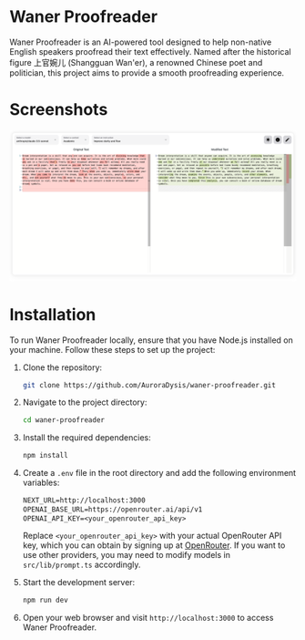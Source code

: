 # Waner Proofreader

Waner Proofreader is an AI-powered tool designed to help non-native English speakers proofread their text effectively. Named after the historical figure 上官婉儿 (Shangguan Wan'er), a renowned Chinese poet and politician, this project aims to provide a smooth proofreading experience.

# Screenshots

![Waner Proofreader Screenshot](./screenshot.png)

# Installation

To run Waner Proofreader locally, ensure that you have Node.js installed on your machine. Follow these steps to set up the project:

1. Clone the repository:

   ```bash
   git clone https://github.com/AuroraDysis/waner-proofreader.git
   ```

2. Navigate to the project directory:

   ```bash
   cd waner-proofreader
   ```

3. Install the required dependencies:

   ```bash
   npm install
   ```

4. Create a `.env` file in the root directory and add the following environment variables:

   ```
   NEXT_URL=http://localhost:3000
   OPENAI_BASE_URL=https://openrouter.ai/api/v1
   OPENAI_API_KEY=<your_openrouter_api_key>
   ```

   Replace `<your_openrouter_api_key>` with your actual OpenRouter API key, which you can obtain by signing up at [OpenRouter](https://openrouter.ai/). If you want to use other providers, you may need to modify models in `src/lib/prompt.ts` accordingly.

5. Start the development server:

   ```bash
   npm run dev
   ```

6. Open your web browser and visit `http://localhost:3000` to access Waner Proofreader.
